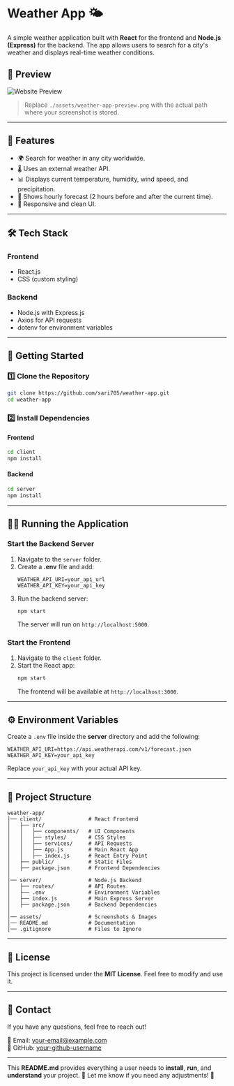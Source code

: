 # Weather App 🌤️

A simple weather application built with **React** for the frontend and **Node.js (Express)** for the backend. The app allows users to search for a city's weather and displays real-time weather conditions.

## 📸 Preview
![Website Preview](assets/images/screenshot.png)

> Replace `./assets/weather-app-preview.png` with the actual path where your screenshot is stored.

---

## 📌 Features
- 🌍 Search for weather in any city worldwide.
- 🌡 Uses an external weather API.
- 📊 Displays current temperature, humidity, wind speed, and precipitation.
- 🥒 Shows hourly forecast (2 hours before and after the current time).
- 🎨 Responsive and clean UI.

---

## 🛠️ Tech Stack
### **Frontend**
- React.js
- CSS (custom styling)

### **Backend**
- Node.js with Express.js
- Axios for API requests
- dotenv for environment variables

---

## 🚀 Getting Started

### **1️⃣ Clone the Repository**
```sh
git clone https://github.com/sari705/weather-app.git
cd weather-app
```

### **2️⃣ Install Dependencies**
#### **Frontend**
```sh
cd client
npm install
```

#### **Backend**
```sh
cd server
npm install
```

---

## 🏃‍♂️ Running the Application

### **Start the Backend Server**
1. Navigate to the `server` folder.
2. Create a **.env** file and add:
    ```env
    WEATHER_API_URI=your_api_url
    WEATHER_API_KEY=your_api_key
    ```
3. Run the backend server:
    ```sh
    npm start
    ```
   The server will run on `http://localhost:5000`.

### **Start the Frontend**
1. Navigate to the `client` folder.
2. Start the React app:
    ```sh
    npm start
    ```
   The frontend will be available at `http://localhost:3000`.

---

## ⚙️ Environment Variables
Create a `.env` file inside the **server** directory and add the following:
```env
WEATHER_API_URI=https://api.weatherapi.com/v1/forecast.json
WEATHER_API_KEY=your_api_key
```

Replace `your_api_key` with your actual API key.

---

## 🐂 Project Structure

```
weather-app/
│── client/               # React Frontend
│   ├── src/
│   │   ├── components/   # UI Components
│   │   ├── styles/       # CSS Styles
│   │   ├── services/     # API Requests
│   │   ├── App.js        # Main React App
│   │   ├── index.js      # React Entry Point
│   ├── public/           # Static Files
│   ├── package.json      # Frontend Dependencies
│
│── server/               # Node.js Backend
│   ├── routes/           # API Routes
│   ├── .env              # Environment Variables
│   ├── index.js          # Main Express Server
│   ├── package.json      # Backend Dependencies
│
│── assets/               # Screenshots & Images
│── README.md             # Documentation
│── .gitignore            # Files to Ignore
```

---

## 📝 License
This project is licensed under the **MIT License**. Feel free to modify and use it.

---

## 📩 Contact
If you have any questions, feel free to reach out!

📧 Email: your-email@example.com  
🐙 GitHub: [your-github-username](https://github.com/YOUR_GITHUB_USERNAME)

---

This **README.md** provides everything a user needs to **install**, **run**, and **understand** your project. 🚀 Let me know if you need any adjustments! 🎯

